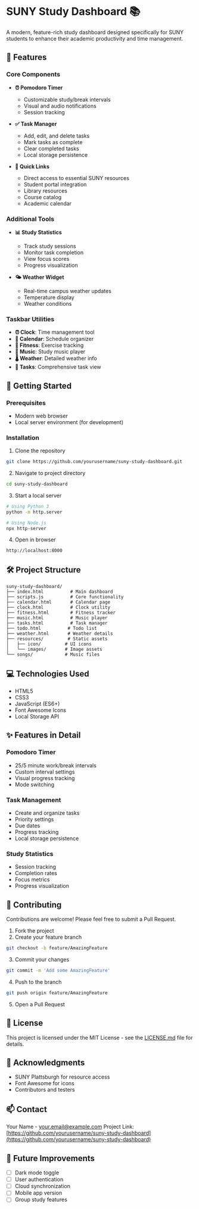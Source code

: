 # SUNY Study Dashboard 📚

A modern, feature-rich study dashboard designed specifically for SUNY students to enhance their academic productivity and time management.

## 🌟 Features

### Core Components
- **⏰ Pomodoro Timer**
  - Customizable study/break intervals
  - Visual and audio notifications
  - Session tracking

- **✅ Task Manager**
  - Add, edit, and delete tasks
  - Mark tasks as complete
  - Clear completed tasks
  - Local storage persistence

- **🔗 Quick Links**
  - Direct access to essential SUNY resources
  - Student portal integration
  - Library resources
  - Course catalog
  - Academic calendar

### Additional Tools
- **📊 Study Statistics**
  - Track study sessions
  - Monitor task completion
  - View focus scores
  - Progress visualization

- **🌤️ Weather Widget**
  - Real-time campus weather updates
  - Temperature display
  - Weather conditions

### Taskbar Utilities
- **⏰ Clock**: Time management tool
- **📅 Calendar**: Schedule organizer
- **💪 Fitness**: Exercise tracking
- **🎵 Music**: Study music player
- **🌡️ Weather**: Detailed weather info
- **📝 Tasks**: Comprehensive task view

## 🚀 Getting Started

### Prerequisites
- Modern web browser
- Local server environment (for development)

### Installation
1. Clone the repository
```bash
git clone https://github.com/yourusername/suny-study-dashboard.git
```

2. Navigate to project directory
```bash
cd suny-study-dashboard
```

3. Start a local server
```bash
# Using Python 3
python -m http.server

# Using Node.js
npx http-server
```

4. Open in browser
```
http://localhost:8000
```

## 🛠️ Project Structure
```
suny-study-dashboard/
├── index.html          # Main dashboard
├── scripts.js          # Core functionality
├── calendar.html       # Calendar page
├── clock.html          # Clock utility
├── fitness.html        # Fitness tracker
├── music.html          # Music player
├── tasks.html          # Task manager
├── todo.html          # Todo list
├── weather.html       # Weather details
├── resources/         # Static assets
│   ├── icon/         # UI icons
│   └── images/       # Image assets
└── songs/            # Music files
```

## 💻 Technologies Used
- HTML5
- CSS3
- JavaScript (ES6+)
- Font Awesome Icons
- Local Storage API

## ✨ Features in Detail

### Pomodoro Timer
- 25/5 minute work/break intervals
- Custom interval settings
- Visual progress tracking
- Mode switching

### Task Management
- Create and organize tasks
- Priority settings
- Due dates
- Progress tracking
- Local storage persistence

### Study Statistics
- Session tracking
- Completion rates
- Focus metrics
- Progress visualization

## 🤝 Contributing
Contributions are welcome! Please feel free to submit a Pull Request.

1. Fork the project
2. Create your feature branch
```bash
git checkout -b feature/AmazingFeature
```
3. Commit your changes
```bash
git commit -m 'Add some AmazingFeature'
```
4. Push to the branch
```bash
git push origin feature/AmazingFeature
```
5. Open a Pull Request

## 📝 License
This project is licensed under the MIT License - see the [LICENSE.md](LICENSE.md) file for details.

## 🙏 Acknowledgments
- SUNY Plattsburgh for resource access
- Font Awesome for icons
- Contributors and testers

## 📫 Contact
Your Name - your.email@example.com
Project Link: [https://github.com/yourusername/suny-study-dashboard](https://github.com/yourusername/suny-study-dashboard)

## 🚧 Future Improvements
- [ ] Dark mode toggle
- [ ] User authentication
- [ ] Cloud synchronization
- [ ] Mobile app version
- [ ] Group study features
